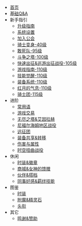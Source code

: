 <!-- docs/_sidebar.md -->

* [首页](/)
* [基础Q&A](qa/)
* 新手指引
    * [升级指南](start/)
    * [系统设置](setting/)
    * [加入公会](guild/)
    * [骑士变身-40级](henshin/)
    * [敢死队-95级](8dungeon/)
    * [斗争之塔-100级](exptower/)
    * [快速出征&巡游出征战役-105级](cruise/)
    * [游戏指南-110级](handbook/)
    * [技能觉醒-110级](skill/)
    * [装备系统-110级](equipment/)
    * [红月的气息-110级](redmoon/)
    * [骑士团-115级](12Raid/)
* 进阶
    * [常用语](idiom/)
    * [游戏交易](deal/)
    * [无尽之塔&艾因拉赫](goldmedal/)
    * [尼福尔海姆地区战役](Niflheim/)
    * [远征团](team/)
    * [装备共享&转移](share/)
    * [伤害与属性](attributes/)
    * [时空扭曲战役](time-spacedistortion/)
* 休闲
    * [时装&徽章](fashion/)
    * [商城&女神的馈赠](shop/)
    * [伙伴&搭档](pet/)
    * [同事好感&羁绊技能](friendship/)
* 图鉴
    * [时装](ifashon/)
    * [附魔&精灵石](enchantmen/)
    * [头衔](title/)
* 其它
    * [鸣谢&赞助](support/)

